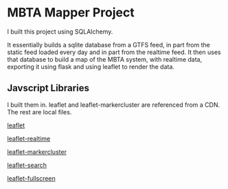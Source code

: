 # MBTA Mapper Project

I built this project using SQLAlchemy.

It essentially builds a sqlite database from a GTFS feed, in part from the static feed loaded every day and in part from the realtime feed. It then uses that database to build a map of the MBTA system, with realtime data, exporting it using flask and using leaflet to render the data.

## Javscript Libraries 

I built them in. leaflet and leaflet-markercluster are referenced from a CDN. The rest are local files.

[leaflet](https://leafletjs.com/)

[leaflet-realtime](https://github.com/perliedman/leaflet-realtime)

[leaflet-markercluster](https://github.com/Leaflet/Leaflet.markercluster)

[leaflet-search](https://github.com/stefanocudini/leaflet-search)

[leaflet-fullscreen](https://github.com/brunob/leaflet.fullscreen)

